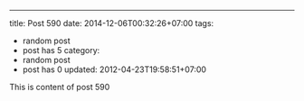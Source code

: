 ---
title: Post 590
date: 2014-12-06T00:32:26+07:00
tags:
  - random post
  - post has 5
category:
  - random post
  - post has 0
updated: 2012-04-23T19:58:51+07:00

This is content of post 590
